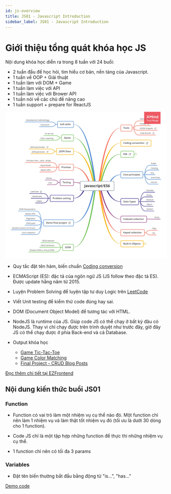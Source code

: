 ```yaml
---
id: js-overview
title: JS01 - Javascript Introduction 
sidebar_label: JS01 - Javascript Introduction
---
```


# Giới thiệu tổng quát khóa học JS 

Nội dung khóa học diễn ra trong 8 tuần với 24 buổi:

- 2 tuần đầu để học hỏi, tìm hiểu cơ bản, nền tảng của Javascript.
- 1 tuần về OOP + Giải thuật
- 1 tuần làm với DOM + Game
- 1 tuần làm việc với API
- 1 tuần làm việc với Brower API
- 1 tuần nói về các chủ đề nâng cao
- 1 tuần support + prepare for ReactJS

![Javacript overview](../static/img/javascript-docs/js01-overview-1.jpg)

- Quy tắc đặt tên hàm, biến chuẩn [Coding conversion](https://github.com/airbnb/javascript)

- ECMAScript (ES): đặc tả của ngôn ngữ JS (JS follow theo đặc tả ES). Được update hằng năm từ 2015.

- Luyện Problem Solving để luyện tập tư duy Logic trên [LeetCode](https://leetcode.com/problemset/all/?difficulty=Easy)

- Viết Unit testing để kiểm thử code đúng hay sai. 

- DOM (Document Object Model) để tương tác với HTML.

- NodeJS là runtime của JS. Giúp code JS có thể chạy ở bất kỳ đâu có NodeJS. Thay vì chỉ chạy được trên trình duyệt như trước đây, giờ đây JS có thể chạy được ở phía Back-end và cả Database.

- Output khóa học 

    + [Game Tic-Tac-Toe](https://paulnguyen-mn.github.io/js-tic-tac-toe/)
    + [Game Color Matching](https://color-matching-game.vercel.app/)
    + [Final Project - CRUD Blog Posts](https://paulnguyen-mn.github.io/posts-ui/)

[Đọc thêm chi tiết tại EZFrontend](https://www.ezfrontend.com/docs/tong-quan-ve-javascript)


## Nội dung kiến thức buổi JS01

### Function

- Function có vai trò làm một nhiệm vụ cụ thể nào đó. Một function chỉ nên làm 1 nhiệm vụ và làm thật tốt nhiệm vụ đó (tối ưu là dưới 30 dòng cho 1 function).

- Code JS chỉ là một tập hợp những function để thực thi những nhiệm vụ cụ thể. 

- 1 function chỉ nên có tối đa 3 params

### Variables

- Đặt tên biến thường bắt đầu bằng động từ "is...", "has..."

[Demo code](../src/js/js01-overview.js)
